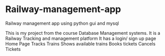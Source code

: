 # Railway-management-app
Railway management app using python gui and mysql

This is my project from the course Database Management systems.
It is a Railway Tracking and management platform
It has a login/ sign up page
Home Page
Tracks Trains
Shows available trains
Books tickets
Cancels Tickets

